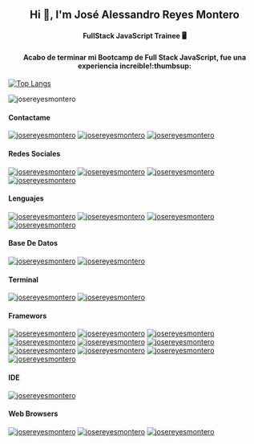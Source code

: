<h2 align="center">Hi 👋, I'm José Alessandro Reyes Montero</h1>
<h4 align="center">FullStack JavaScript Trainee 🖥️</h4>
<h4 align="center">Acabo de terminar mi Bootcamp de Full Stack JavaScript, fue una experiencia increible!:thumbsup:</h4>

[![Top Langs](https://github-readme-stats.vercel.app/api/top-langs/?username=josereyesmontero&layout=compact)](https://github.com/josereyesmontero/github-readme-stats) 
<p align="left"> <img src="https://komarev.com/ghpvc/?username=josereyesmontero&label=Profile%20views&color=0e75b6&style=flat" alt="josereyesmontero" /> </p>

<h4 align="left">Contactame</h4>
<a href="mailto:josereyesmontero@gmail.com" target="blank"><img align="" src="https://img.shields.io/badge/Gmail-D14836?style=for-the-badge&logo=gmail&logoColor=white" alt="josereyesmontero" /></a>
<a href="https://wa.me/56948938347" target="blank"><img align="" src="https://img.shields.io/badge/WhatsApp-25D366?style=for-the-badge&logo=whatsapp&logoColor=white" alt="josereyesmontero" /></a>
<a href="https://t.me/RodrigoCE3JRM" target="blank"><img align="" src="https://img.shields.io/badge/Telegram-2CA5E0?style=for-the-badge&logo=telegram&logoColor=white" alt="josereyesmontero" /></a>


<h4 align="left">Redes Sociales</h4>
<a href="https://linkedin.com/in/josereyesmontero" target="blank"><img align="" src="https://img.shields.io/badge/LinkedIn-0077B5?style=for-the-badge&logo=linkedin&logoColor=white" alt="josereyesmontero" /></a>
<a href="https://www.instagram.com/alefullstackjs/" target="blank"><img align="" src="https://img.shields.io/badge/Instagram-E4405F?style=for-the-badge&logo=instagram&logoColor=white" alt="josereyesmontero" /></a>
<a href="https://twitter.com/JosAlessandroR3" target="blank"><img align="" src="https://img.shields.io/badge/Twitter-1DA1F2?style=for-the-badge&logo=twitter&logoColor=white" alt="josereyesmontero" /></a>
<a href="https://github.com/josereyesmontero" target="blank"><img align="" src="https://img.shields.io/badge/GitHub-100000?style=for-the-badge&logo=github&logoColor=white" alt="josereyesmontero" /></a> 


<h4 align="left">Lenguajes</h4>
<a href="https://lenguajehtml.com/html/" target="blank"><img align="" src="https://img.shields.io/badge/HTML5-E34F26?style=for-the-badge&logo=html5&logoColor=white" alt="josereyesmontero" /></a>
<a href="https://lenguajecss.com/css/" target="blank"><img align="" src="https://img.shields.io/badge/CSS3-1572B6?style=for-the-badge&logo=css3&logoColor=white" alt="josereyesmontero" /></a>
<a href="https://lenguajejs.com/javascript/" target="blank"><img align="" src="https://img.shields.io/badge/JavaScript-323330?style=for-the-badge&logo=javascript&logoColor=F7DF1E" alt="josereyesmontero" /></a>
<a href="https://www.json.org/json-es.html" target="blank"><img align="" src="https://img.shields.io/badge/json-5E5C5C?style=for-the-badge&logo=json&logoColor=white" alt="josereyesmontero" /></a>


<h4 align="left">Base De Datos</h4>
<a href="https://www.mysql.com/" target="blank"><img align="" src="https://img.shields.io/badge/MySQL-005C84?style=for-the-badge&logo=mysql&logoColor=white" alt="josereyesmontero" /></a>
<a href="https://www.postgresql.org/" target="blank"><img align="" src="https://img.shields.io/badge/PostgreSQL-316192?style=for-the-badge&logo=postgresql&logoColor=white" alt="josereyesmontero" /></a>

<h4 align="left">Terminal</h4>
<a href="https://git-scm.com/" target="blank"><img align="" src="https://img.shields.io/badge/GIT-E44C30?style=for-the-badge&logo=git&logoColor=white" alt="josereyesmontero" /></a>
<a href="" target="blank"><img align="" src="https://img.shields.io/badge/windows%20terminal-4D4D4D?style=for-the-badge&logo=windows%20terminal&logoColor=white" alt="josereyesmontero" /></a>


<h4 align="left">Framewors</h4>
<a href="https://getbootstrap.com/" target="blank"><img align="" src="https://img.shields.io/badge/Bootstrap-563D7C?style=for-the-badge&logo=bootstrap&logoColor=white" alt="josereyesmontero" /></a>
<a href="https://www.docker.com/" target="blank"><img align="" src="https://img.shields.io/badge/Docker-2CA5E0?style=for-the-badge&logo=docker&logoColor=white" alt="josereyesmontero" /></a>
<a href="https://expressjs.com/es/" target="blank"><img align="" src="https://img.shields.io/badge/Express.js-000000?style=for-the-badge&logo=express&logoColor=white" alt="josereyesmontero" /></a>
<a href="https://fontawesome.com/" target="blank"><img align="" src="https://img.shields.io/badge/Font_Awesome-339AF0?style=for-the-badge&logo=fontawesome&logoColor=white" alt="josereyesmontero" /></a>
<a href="https://handlebarsjs.com/" target="blank"><img align="" src="https://img.shields.io/badge/Handlebars.js-f0772b?style=for-the-badge&logo=handlebarsdotjs&logoColor=black" alt="josereyesmontero" /></a>
<a href="https://jquery.com/" target="blank"><img align="" src="https://img.shields.io/badge/jQuery-0769AD?style=for-the-badge&logo=jquery&logoColor=white" alt="josereyesmontero" /></a>
<a href="https://jwt.io/" target="blank"><img align="" src="https://img.shields.io/badge/JWT-000000?style=for-the-badge&logo=JSON%20web%20tokens&logoColor=white" alt="josereyesmontero" /></a>
<a href="https://nodejs.org/es/" target="blank"><img align="" src="https://img.shields.io/badge/Node.js-339933?style=for-the-badge&logo=nodedotjs&logoColor=white" alt="josereyesmontero" /></a>
<a href="https://www.npmjs.com/" target="blank"><img align="" src="https://img.shields.io/badge/npm-CB3837?style=for-the-badge&logo=npm&logoColor=white" alt="josereyesmontero" /></a>
<a href="https://www.postman.com/" target="blank"><img align="" src="https://img.shields.io/badge/Postman-FF6C37?style=for-the-badge&logo=Postman&logoColor=white" alt="josereyesmontero" /></a>

<h4 align="left">IDE</h4>
<a href="https://code.visualstudio.com/" target="blank"><img align="" src="https://img.shields.io/badge/Visual_Studio_Code-0078D4?style=for-the-badge&logo=visual%20studio%20code&logoColor=white" alt="josereyesmontero" /></a>

<h4 align="left">Web Browsers </h4>
<a href="https://www.mozilla.org/es-CL/firefox/new/" target="blank"><img align="" src="https://img.shields.io/badge/Firefox_Browser-FF7139?style=for-the-badge&logo=Firefox-Browser&logoColor=white" alt="josereyesmontero" /></a>
<a href="https://www.google.com/intl/es/chrome/" target="blank"><img align="" src="https://img.shields.io/badge/Google_chrome-4285F4?style=for-the-badge&logo=Google-chrome&logoColor=white" alt="josereyesmontero" /></a>
<a href="https://www.opera.com/es" target="blank"><img align="" src="https://img.shields.io/badge/Opera-FF1B2D?style=for-the-badge&logo=Opera&logoColor=white" alt="josereyesmontero" /></a>






